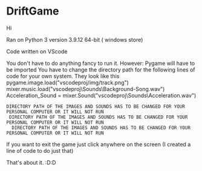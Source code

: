 # DriftGame

Hi

Ran on Python 3 version 3.9.12 64-bit ( windows store) 

Code written on VScode

You don't have to do anything fancy to run it. However:
  Pygame will have to be imported
  You have to change the directory path for the following lines of code for your own system. They look like this 
    pygame.image.load("vscodeproj/img/track.png")  
    mixer.music.load("vscodeproj\Sounds\Background-Song.wav")
    Acceleration_Sound = mixer.Sound("vscodeproj\Sounds\Acceleration.wav")
    
    DIRECTORY PATH OF THE IMAGES AND SOUNDS HAS TO BE CHANGED FOR YOUR PERSONAL COMPUTER OR IT WILL NOT RUN
     DIRECTORY PATH OF THE IMAGES AND SOUNDS HAS TO BE CHANGED FOR YOUR PERSONAL COMPUTER OR IT WILL NOT RUN
      DIRECTORY PATH OF THE IMAGES AND SOUNDS HAS TO BE CHANGED FOR YOUR PERSONAL COMPUTER OR IT WILL NOT RUN

If you want to exit the game just click anywhere on the screen 
  (I created a line of code to do just that) 

That's about it. :D:D



